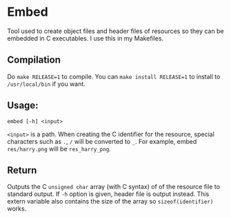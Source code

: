 # Embed
Tool used to create object files and header files of resources so they can be embedded in C executables. I use this in my Makefiles.

## Compilation  
Do `make RELEASE=1` to compile. You can `make install RELEASE=1` to install to `/usr/local/bin` if you want.  

## Usage:  

	embed [-h] <input>  

`<input>` is a path. When creating the C identifier for the resource, special characters such as `.`, `/` will be converted to `_`. For example, embed `res/harry.png` will be `res_harry_png`.

## Return
Outputs the C `unsigned char` array (with C syntax) of of the resource file to standard output. If `-h` option is given, header file is output instead. This extern variable also contains the size of the array so `sizeof(identifier)` works.  

